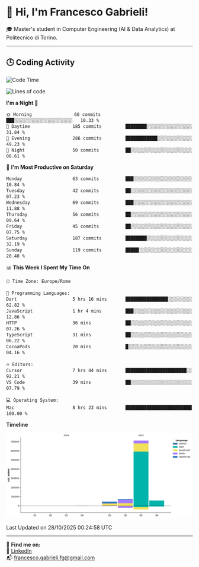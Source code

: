 # 👋 Hi, I'm Francesco Gabrieli!

🎓 Master's student in Computer Engineering (AI & Data Analytics) at Politecnico di Torino.  

---

## 🕒 Coding Activity

<!--START_SECTION:waka-->
![Code Time](http://img.shields.io/badge/Code%20Time-161%20hrs%2031%20mins-blue)

![Lines of code](https://img.shields.io/badge/From%20Hello%20World%20I%27ve%20Written-878.7%20thousand%20lines%20of%20code-blue)

**I'm a Night 🦉** 

```text
🌞 Morning                60 commits          ███░░░░░░░░░░░░░░░░░░░░░░   10.33 % 
🌆 Daytime                185 commits         ████████░░░░░░░░░░░░░░░░░   31.84 % 
🌃 Evening                286 commits         ████████████░░░░░░░░░░░░░   49.23 % 
🌙 Night                  50 commits          ██░░░░░░░░░░░░░░░░░░░░░░░   08.61 % 
```
📅 **I'm Most Productive on Saturday** 

```text
Monday                   63 commits          ███░░░░░░░░░░░░░░░░░░░░░░   10.84 % 
Tuesday                  42 commits          ██░░░░░░░░░░░░░░░░░░░░░░░   07.23 % 
Wednesday                69 commits          ███░░░░░░░░░░░░░░░░░░░░░░   11.88 % 
Thursday                 56 commits          ██░░░░░░░░░░░░░░░░░░░░░░░   09.64 % 
Friday                   45 commits          ██░░░░░░░░░░░░░░░░░░░░░░░   07.75 % 
Saturday                 187 commits         ████████░░░░░░░░░░░░░░░░░   32.19 % 
Sunday                   119 commits         █████░░░░░░░░░░░░░░░░░░░░   20.48 % 
```


📊 **This Week I Spent My Time On** 

```text
🕑︎ Time Zone: Europe/Rome

💬 Programming Languages: 
Dart                     5 hrs 16 mins       ████████████████░░░░░░░░░   62.82 % 
JavaScript               1 hr 4 mins         ███░░░░░░░░░░░░░░░░░░░░░░   12.86 % 
HTTP                     36 mins             ██░░░░░░░░░░░░░░░░░░░░░░░   07.26 % 
TypeScript               31 mins             ██░░░░░░░░░░░░░░░░░░░░░░░   06.22 % 
CocoaPods                20 mins             █░░░░░░░░░░░░░░░░░░░░░░░░   04.16 % 

🔥 Editors: 
Cursor                   7 hrs 44 mins       ███████████████████████░░   92.21 % 
VS Code                  39 mins             ██░░░░░░░░░░░░░░░░░░░░░░░   07.79 % 

💻 Operating System: 
Mac                      8 hrs 23 mins       █████████████████████████   100.00 % 
```

**Timeline**

![Lines of Code chart](https://raw.githubusercontent.com/francescogabrieli/francescogabrieli/main/assets/bar_graph.png)


 Last Updated on 28/10/2025 00:24:58 UTC
<!--END_SECTION:waka-->


---



🔗 **Find me on:**  
💼 [LinkedIn](https://www.linkedin.com/in/francesco-gabrieli)  
📬 francesco.gabrieli.fg@gmail.com  



